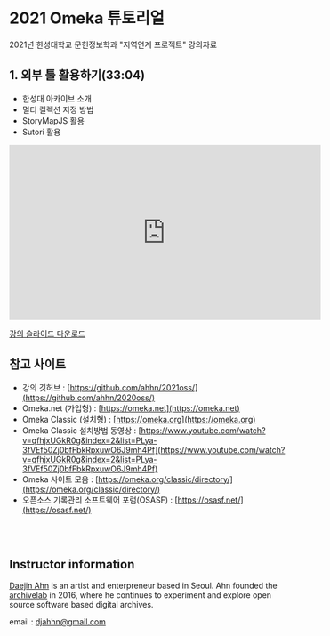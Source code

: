 # 2021 Omeka 튜토리얼
2021년 한성대학교 문헌정보학과 "지역연계 프로젝트" 강의자료

 
## 1. 외부 툴 활용하기(33:04)
- 한성대 아카이브 소개
- 멀티 컬렉션 지정 방법
- StoryMapJS 활용
- Sutori 활용

<iframe width="560" height="315" src="https://www.youtube.com/embed/xwNHzpWM_hA" frameborder="0" allow="accelerometer; autoplay; encrypted-media; gyroscope; picture-in-picture" allowfullscreen></iframe>

[강의 슬라이드 다운로드](https://github.com/ahhn/2021oss/raw/main/%40lab_Omeka_Introduction_WIDE_2021_light.pdf)  <br>

## 참고 사이트
- 강의 깃허브 : [https://github.com/ahhn/2021oss/](https://github.com/ahhn/2020oss/)
- Omeka.net (가입형) : [https://omeka.net](https://omeka.net)
- Omeka Classic (설치형) : [https://omeka.org](https://omeka.org)
- Omeka Classic 설치방법 동영상 : [https://www.youtube.com/watch?v=qfhjxUGkR0g&index=2&list=PLya-3fVEf50Zj0bfFbkRpxuwO6J9mh4Pf](https://www.youtube.com/watch?v=qfhjxUGkR0g&index=2&list=PLya-3fVEf50Zj0bfFbkRpxuwO6J9mh4Pf)
- Omeka 사이트 모음 : [https://omeka.org/classic/directory/](https://omeka.org/classic/directory/)
- 오픈소스 기록관리 소프트웨어 포럼(OSASF) : [https://osasf.net/](https://osasf.net/)

<br><br>

## Instructor information
 
[Daejin Ahn](https://www.instagram.com/djahhn/) is an artist and enterpreneur based in Seoul. Ahn founded the [archivelab](http://archivelab.co.kr) in 2016, where he continues to experiment and explore open source software based digital archives.
 
email : djahhn@gmail.com
